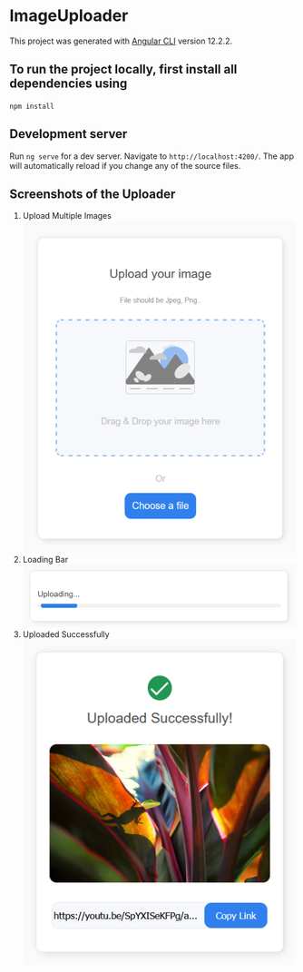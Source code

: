 # ImageUploader

This project was generated with [Angular CLI](https://github.com/angular/angular-cli) version 12.2.2.

## To run the project locally, first install all dependencies using
`npm install`

## Development server

Run `ng serve` for a dev server. Navigate to `http://localhost:4200/`. The app will automatically reload if you change any of the source files.

## Screenshots of the Uploader
1. Upload Multiple Images<br>
![Uploader](src/assets/images/Uploader.png)
2. Loading Bar<br>
![Loading](src/assets/images/loader.png)
3. Uploaded Successfully<br>
![Loading](src/assets/images/uploaded.png)